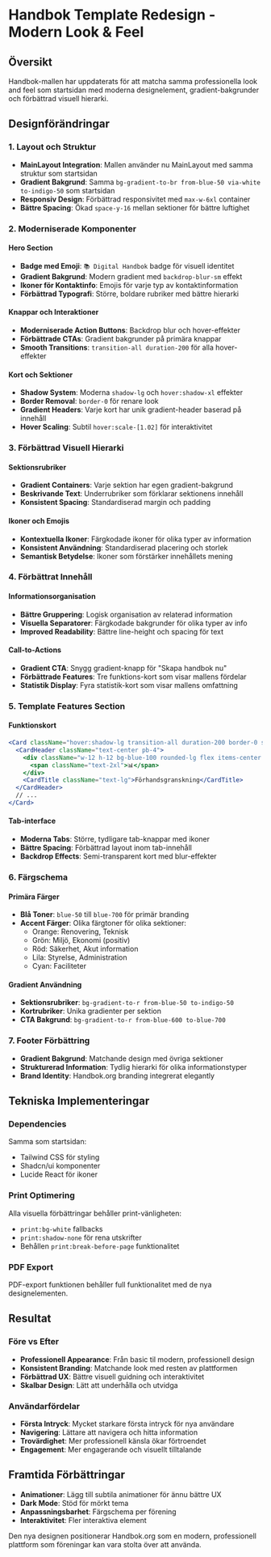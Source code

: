 # Handbok Template Redesign - Modern Look & Feel

## Översikt
Handbok-mallen har uppdaterats för att matcha samma professionella look and feel som startsidan med moderna designelement, gradient-bakgrunder och förbättrad visuell hierarki.

## Designförändringar

### 1. Layout och Struktur
- **MainLayout Integration**: Mallen använder nu MainLayout med samma struktur som startsidan
- **Gradient Bakgrund**: Samma `bg-gradient-to-br from-blue-50 via-white to-indigo-50` som startsidan
- **Responsiv Design**: Förbättrad responsivitet med `max-w-6xl` container
- **Bättre Spacing**: Ökad `space-y-16` mellan sektioner för bättre luftighet

### 2. Moderniserade Komponenter

#### Hero Section
- **Badge med Emoji**: `📚 Digital Handbok` badge för visuell identitet
- **Gradient Bakgrund**: Modern gradient med `backdrop-blur-sm` effekt
- **Ikoner för Kontaktinfo**: Emojis för varje typ av kontaktinformation
- **Förbättrad Typografi**: Större, boldare rubriker med bättre hierarki

#### Knappar och Interaktioner
- **Moderniserade Action Buttons**: Backdrop blur och hover-effekter
- **Förbättrade CTAs**: Gradient bakgrunder på primära knappar
- **Smooth Transitions**: `transition-all duration-200` för alla hover-effekter

#### Kort och Sektioner
- **Shadow System**: Moderna `shadow-lg` och `hover:shadow-xl` effekter
- **Border Removal**: `border-0` för renare look
- **Gradient Headers**: Varje kort har unik gradient-header baserad på innehåll
- **Hover Scaling**: Subtil `hover:scale-[1.02]` för interaktivitet

### 3. Förbättrad Visuell Hierarki

#### Sektionsrubriker
- **Gradient Containers**: Varje sektion har egen gradient-bakgrund
- **Beskrivande Text**: Underrubriker som förklarar sektionens innehåll
- **Konsistent Spacing**: Standardiserad margin och padding

#### Ikoner och Emojis
- **Kontextuella Ikoner**: Färgkodade ikoner för olika typer av information
- **Konsistent Användning**: Standardiserad placering och storlek
- **Semantisk Betydelse**: Ikoner som förstärker innehållets mening

### 4. Förbättrat Innehåll

#### Informationsorganisation
- **Bättre Gruppering**: Logisk organisation av relaterad information
- **Visuella Separatorer**: Färgkodade bakgrunder för olika typer av info
- **Improved Readability**: Bättre line-height och spacing för text

#### Call-to-Actions
- **Gradient CTA**: Snygg gradient-knapp för "Skapa handbok nu"
- **Förbättrade Features**: Tre funktions-kort som visar mallens fördelar
- **Statistik Display**: Fyra statistik-kort som visar mallens omfattning

### 5. Template Features Section

#### Funktionskort
```jsx
<Card className="hover:shadow-lg transition-all duration-200 border-0 shadow-md hover:scale-[1.02] bg-white/70 backdrop-blur-sm">
  <CardHeader className="text-center pb-4">
    <div className="w-12 h-12 bg-blue-100 rounded-lg flex items-center justify-center mx-auto mb-4">
      <span className="text-2xl">📊</span>
    </div>
    <CardTitle className="text-lg">Förhandsgranskning</CardTitle>
  </CardHeader>
  // ...
</Card>
```

#### Tab-interface
- **Moderna Tabs**: Större, tydligare tab-knappar med ikoner
- **Bättre Spacing**: Förbättrad layout inom tab-innehåll
- **Backdrop Effects**: Semi-transparent kort med blur-effekter

### 6. Färgschema

#### Primära Färger
- **Blå Toner**: `blue-50` till `blue-700` för primär branding
- **Accent Färger**: Olika färgtoner för olika sektioner:
  - Orange: Renovering, Teknisk
  - Grön: Miljö, Ekonomi (positiv)
  - Röd: Säkerhet, Akut information
  - Lila: Styrelse, Administration
  - Cyan: Faciliteter

#### Gradient Användning
- **Sektionsrubriker**: `bg-gradient-to-r from-blue-50 to-indigo-50`
- **Kortrubriker**: Unika gradienter per sektion
- **CTA Bakgrund**: `bg-gradient-to-r from-blue-600 to-blue-700`

### 7. Footer Förbättring
- **Gradient Bakgrund**: Matchande design med övriga sektioner
- **Strukturerad Information**: Tydlig hierarki för olika informationstyper
- **Brand Identity**: Handbok.org branding integrerat elegantly

## Tekniska Implementeringar

### Dependencies
Samma som startsidan:
- Tailwind CSS för styling
- Shadcn/ui komponenter
- Lucide React för ikoner

### Print Optimering
Alla visuella förbättringar behåller print-vänligheten:
- `print:bg-white` fallbacks
- `print:shadow-none` för rena utskrifter
- Behållen `print:break-before-page` funktionalitet

### PDF Export
PDF-export funktionen behåller full funktionalitet med de nya designelementen.

## Resultat

### Före vs Efter
- **Professionell Appearance**: Från basic til modern, professionell design
- **Konsistent Branding**: Matchande look med resten av plattformen
- **Förbättrad UX**: Bättre visuell guidning och interaktivitet
- **Skalbar Design**: Lätt att underhålla och utvidga

### Användarfördelar
- **Första Intryck**: Mycket starkare första intryck för nya användare
- **Navigering**: Lättare att navigera och hitta information
- **Trovärdighet**: Mer professionell känsla ökar förtroendet
- **Engagement**: Mer engagerande och visuellt tilltalande

## Framtida Förbättringar
- **Animationer**: Lägg till subtila animationer för ännu bättre UX
- **Dark Mode**: Stöd för mörkt tema
- **Anpassningsbarhet**: Färgschema per förening
- **Interaktivitet**: Fler interaktiva element

Den nya designen positionerar Handbok.org som en modern, professionell plattform som föreningar kan vara stolta över att använda. 